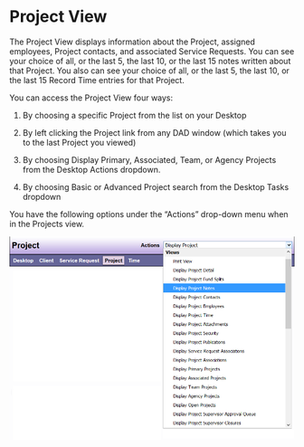 # Project View

The Project View displays information about the Project, assigned employees, Project contacts, and associated Service Requests. You can see your choice of all, or the last 5, the last 10, or the last 15 notes written about that Project. You also can see your choice of all, or the last 5, the last 10, or the last 15 Record Time entries for that Project.

You can access the Project View four ways:

1. By choosing a specific Project from the list on your Desktop 

2. By left clicking the Project link from any DAD window (which takes you to the last Project you viewed)

3. By choosing Display Primary, Associated, Team, or Agency Projects from the Desktop Actions dropdown.

4. By choosing Basic or Advanced Project search from the Desktop Tasks dropdown

You have the following options under the “Actions” drop-down menu when in the Projects view. 

![Project view](images/project-view.png)
